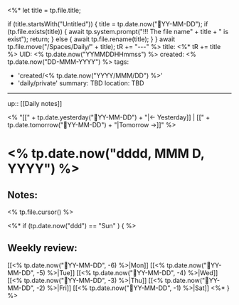 <%*
  let title = tp.file.title;
  
  if (title.startsWith("Untitled")) {
    title = tp.date.now("📝YY-MM-DD");
	if (tp.file.exists(title)) {
      await tp.system.prompt("!!! The file name" + title + " is exist");
	  return;
    }
	else {
	  await tp.file.rename(title);
	}
  }
  await tp.file.move("/Spaces/Daily/" + title);
  tR += "---"
%>
title: <%* tR += title %>
UID: <% tp.date.now("YYMMDDHHmmss") %>
created: <% tp.date.now("DD-MMM-YYYY") %>
tags:
  - 'created/<% tp.date.now("YYYY/MMM/DD") %>'
  - 'daily/private'
summary: TBD
location: TBD
---
up:: [[Daily notes]]

<% "[[" + tp.date.yesterday("📝YY-MM-DD") + "|<- Yesterday]] | [[" + tp.date.tomorrow("📝YY-MM-DD")  + "|Tomorrow ->]]" %>
# <% tp.date.now("dddd, MMM D, YYYY") %>

## Notes:
<% tp.file.cursor() %>

<%* if (tp.date.now("ddd") == "Sun" ) { %>
## Weekly review:
[[<% tp.date.now("📝YY-MM-DD", -6) %>|Mon]]
[[<% tp.date.now("📝YY-MM-DD", -5) %>|Tue]]
[[<% tp.date.now("📝YY-MM-DD", -4) %>|Wed]]
[[<% tp.date.now("📝YY-MM-DD", -3) %>|Thu]]
[[<% tp.date.now("📝YY-MM-DD", -2) %>|Fri]]
[[<% tp.date.now("📝YY-MM-DD", -1) %>|Sat]]
<%* } %>